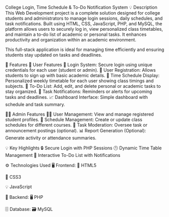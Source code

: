 College Login, Time Schedule & To-Do Notification System
💡 Description
This Web Development project is a complete solution designed for college students and administrators to manage login sessions, daily schedules, and task notifications. Built using HTML, CSS, JavaScript, PHP, and MySQL, the platform allows users to securely log in, view personalized class timetables, and maintain a to-do list of academic or personal tasks. It enhances productivity and organization within an academic environment.

This full-stack application is ideal for managing time efficiently and ensuring students stay updated on tasks and deadlines.

🚀 Features
👤 User Features
🔑 Login System: Secure login using unique credentials for each user (student or admin).
📝 User Registration: Allows students to sign up with basic academic details.
📅 Time Schedule Display: Personalized weekly timetable for each user showing class timings and subjects.
📝 To-Do List: Add, edit, and delete personal or academic tasks to stay organized.
🔔 Task Notifications: Reminders or alerts for upcoming tasks and deadlines.
📈 Dashboard Interface: Simple dashboard with schedule and task summary.

🧑‍💼 Admin Features
🧑‍🎓 User Management: View and manage registered student profiles.
📅 Schedule Management: Create or update class schedules for different courses.
📨 Task Moderation: Oversee task or announcement postings (optional).
📊 Report Generation (Optional): Generate activity or attendance summaries.

💡 Key Highlights
🔒 Secure Login with PHP Sessions
🕒 Dynamic Time Table Management
📌 Interactive To-Do List with Notifications

⚙️ Technologies Used
🖥️ Frontend:
🧩 HTML5

🎨 CSS3

💡 JavaScript

🔧 Backend:
🖥️ PHP

🗄️ Database:
🗃️ MySQL

